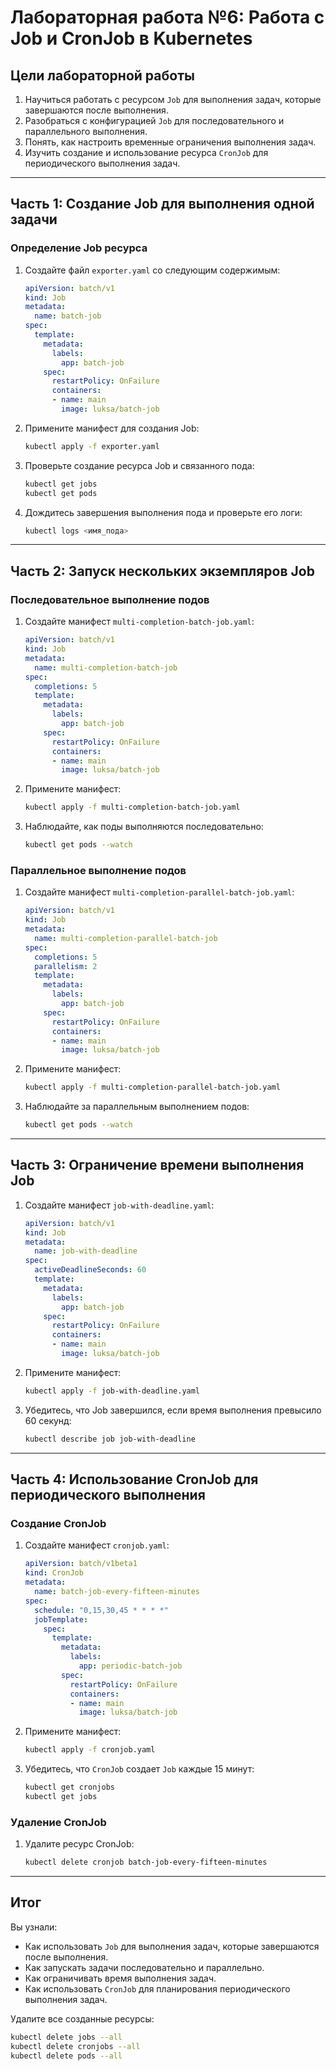 # Лабораторная работа №6: Работа с Job и CronJob в Kubernetes

## Цели лабораторной работы

1. Научиться работать с ресурсом `Job` для выполнения задач, которые завершаются после выполнения.
2. Разобраться с конфигурацией `Job` для последовательного и параллельного выполнения.
3. Понять, как настроить временные ограничения выполнения задач.
4. Изучить создание и использование ресурса `CronJob` для периодического выполнения задач.

---

## Часть 1: Создание Job для выполнения одной задачи

### Определение Job ресурса

1. Создайте файл `exporter.yaml` со следующим содержимым:

    ```yaml
    apiVersion: batch/v1
    kind: Job
    metadata:
      name: batch-job
    spec:
      template:
        metadata:
          labels:
            app: batch-job
        spec:
          restartPolicy: OnFailure
          containers:
          - name: main
            image: luksa/batch-job
    ```

2. Примените манифест для создания Job:

    ```bash
    kubectl apply -f exporter.yaml
    ```

3. Проверьте создание ресурса Job и связанного пода:

    ```bash
    kubectl get jobs
    kubectl get pods
    ```

4. Дождитесь завершения выполнения пода и проверьте его логи:

    ```bash
    kubectl logs <имя_пода>
    ```

---

## Часть 2: Запуск нескольких экземпляров Job

### Последовательное выполнение подов

1. Создайте манифест `multi-completion-batch-job.yaml`:

    ```yaml
    apiVersion: batch/v1
    kind: Job
    metadata:
      name: multi-completion-batch-job
    spec:
      completions: 5
      template:
        metadata:
          labels:
            app: batch-job
        spec:
          restartPolicy: OnFailure
          containers:
          - name: main
            image: luksa/batch-job
    ```

2. Примените манифест:

    ```bash
    kubectl apply -f multi-completion-batch-job.yaml
    ```

3. Наблюдайте, как поды выполняются последовательно:

    ```bash
    kubectl get pods --watch
    ```

### Параллельное выполнение подов

1. Создайте манифест `multi-completion-parallel-batch-job.yaml`:

    ```yaml
    apiVersion: batch/v1
    kind: Job
    metadata:
      name: multi-completion-parallel-batch-job
    spec:
      completions: 5
      parallelism: 2
      template:
        metadata:
          labels:
            app: batch-job
        spec:
          restartPolicy: OnFailure
          containers:
          - name: main
            image: luksa/batch-job
    ```

2. Примените манифест:

    ```bash
    kubectl apply -f multi-completion-parallel-batch-job.yaml
    ```

3. Наблюдайте за параллельным выполнением подов:

    ```bash
    kubectl get pods --watch
    ```

---

## Часть 3: Ограничение времени выполнения Job

1. Создайте манифест `job-with-deadline.yaml`:

    ```yaml
    apiVersion: batch/v1
    kind: Job
    metadata:
      name: job-with-deadline
    spec:
      activeDeadlineSeconds: 60
      template:
        metadata:
          labels:
            app: batch-job
        spec:
          restartPolicy: OnFailure
          containers:
          - name: main
            image: luksa/batch-job
    ```

2. Примените манифест:

    ```bash
    kubectl apply -f job-with-deadline.yaml
    ```

3. Убедитесь, что Job завершился, если время выполнения превысило 60 секунд:

    ```bash
    kubectl describe job job-with-deadline
    ```

---

## Часть 4: Использование CronJob для периодического выполнения

### Создание CronJob

1. Создайте манифест `cronjob.yaml`:

    ```yaml
    apiVersion: batch/v1beta1
    kind: CronJob
    metadata:
      name: batch-job-every-fifteen-minutes
    spec:
      schedule: "0,15,30,45 * * * *"
      jobTemplate:
        spec:
          template:
            metadata:
              labels:
                app: periodic-batch-job
            spec:
              restartPolicy: OnFailure
              containers:
              - name: main
                image: luksa/batch-job
    ```

2. Примените манифест:

    ```bash
    kubectl apply -f cronjob.yaml
    ```

3. Убедитесь, что `CronJob` создает `Job` каждые 15 минут:

    ```bash
    kubectl get cronjobs
    kubectl get jobs
    ```

### Удаление CronJob

1. Удалите ресурс CronJob:

    ```bash
    kubectl delete cronjob batch-job-every-fifteen-minutes
    ```

---

## Итог

Вы узнали:
- Как использовать `Job` для выполнения задач, которые завершаются после выполнения.
- Как запускать задачи последовательно и параллельно.
- Как ограничивать время выполнения задач.
- Как использовать `CronJob` для планирования периодического выполнения задач.

Удалите все созданные ресурсы:

```bash
kubectl delete jobs --all
kubectl delete cronjobs --all
kubectl delete pods --all
```
